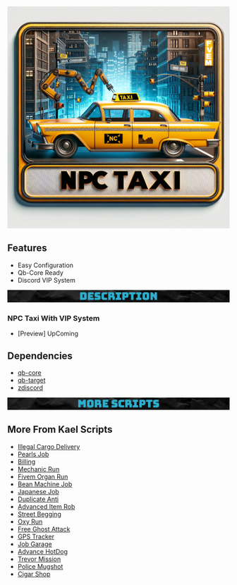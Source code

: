 
![npctaxi](npctaxi.png)

## Features
- Easy Configuration
- Qb-Core Ready
- Discord VIP System

![banner2](banner2.png)
### NPC Taxi With VIP System
- [Preview] UpComing
## Dependencies
- [qb-core](https://github.com/qbcore-framework/qb-core)
- [qb-target](https://github.com/qbcore-framework/qb-target)
- [zdiscord](https://github.com/zfbx/zdiscord)

![banner3](banner3.png)
## More From Kael Scripts
- [Illegal Cargo Delivery](https://kael.tebex.io/package/5642002)
- [Pearls Job](https://kael.tebex.io/package/5672502)
- [Billing](https://kael.tebex.io/package/5624426)
- [Mechanic Run](https://kael.tebex.io/package/5684105)
- [Fivem Organ Run](https://kael.tebex.io/package/5677195)
- [Bean Machine Job](https://kael.tebex.io/package/5667470)
- [Japanese Job](https://kael.tebex.io/package/5617380)
- [Duplicate Anti](https://kael.tebex.io/package/5534122)
- [Advanced Item Rob](https://kael.tebex.io/package/5549462)
- [Street Begging](https://forum.cfx.re/t/fivem-street-begging-made-by-kael-scripts/5096244/7)
- [Oxy Run](https://forum.cfx.re/t/fivem-oxy-run-by-kael-script/5101946)
- [Free Ghost Attack](https://forum.cfx.re/t/fivem-ghost-attack-by-kael-scripts/5100620)
- [GPS Tracker](https://forum.cfx.re/t/fivem-gps-tracker-by-kael-scripts/5098948)
- [Job Garage](https://forum.cfx.re/t/fivem-job-garage-by-kael-scripts/5105236)
- [Advance HotDog](https://forum.cfx.re/t/fivem-advanced-hotdog-by-kael-scripts/5106703)
- [Trevor Mission](https://forum.cfx.re/t/fivem-trevor-mission-by-kael-scripts/5111679)
- [Police Mugshot](https://forum.cfx.re/t/fivem-police-mugshot/5121967)
- [Cigar Shop](https://forum.cfx.re/t/fivem-owned-cigar-shop/5115178)

